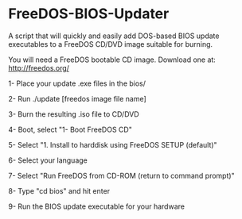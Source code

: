 FreeDOS-BIOS-Updater
====================

A script that will quickly and easily add DOS-based BIOS update executables to a FreeDOS CD/DVD image suitable for burning.

You will need a FreeDOS bootable CD image. Download one at: http://freedos.org/

1- Place your update .exe files in the bios/

2- Run ./update [freedos image file name]

3- Burn the resulting .iso file to CD/DVD

4- Boot, select "1- Boot FreeDOS CD"

5- Select "1. Install to harddisk using FreeDOS SETUP (default)"

6- Select your language

7- Select "Run FreeDOS from CD-ROM (return to command prompt)"

8- Type "cd bios" and hit enter

9- Run the BIOS update executable for your hardware
